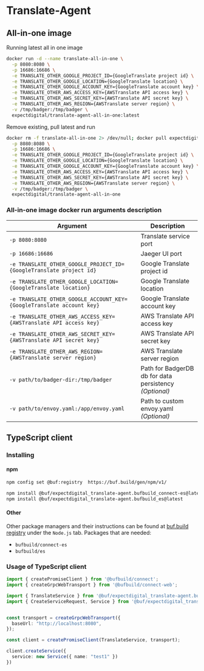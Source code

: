 # Translate-Agent

## All-in-one image
Running latest all in one image
```bash
docker run -d --name translate-all-in-one \
  -p 8080:8080 \
  -p 16686:16686 \
  -e TRANSLATE_OTHER_GOOGLE_PROJECT_ID={GoogleTranslate project id} \
  -e TRANSLATE_OTHER_GOOGLE_LOCATION={GoogleTranslate location} \
  -e TRANSLATE_OTHER_GOOGLE_ACCOUNT_KEY={GoogleTranslate account key} \
  -e TRANSLATE_OTHER_AWS_ACCESS_KEY={AWSTranslate API access key} \
  -e TRANSLATE_OTHER_AWS_SECRET_KEY={AWSTranslate API secret key} \
  -e TRANSLATE_OTHER_AWS_REGION={AWSTranslate server region} \
  -v /tmp/badger:/tmp/badger \
  expectdigital/translate-agent-all-in-one:latest
```
Remove existing, pull latest and run
```bash
docker rm -f translate-all-in-one 2> /dev/null; docker pull expectdigital/translate-agent-all-in-one; docker run -d --name translate-all-in-one \
  -p 8080:8080 \
  -p 16686:16686 \
  -e TRANSLATE_OTHER_GOOGLE_PROJECT_ID={GoogleTranslate project id} \
  -e TRANSLATE_OTHER_GOOGLE_LOCATION={GoogleTranslate location} \
  -e TRANSLATE_OTHER_GOOGLE_ACCOUNT_KEY={GoogleTranslate account key} \
  -e TRANSLATE_OTHER_AWS_ACCESS_KEY={AWSTranslate API access key} \
  -e TRANSLATE_OTHER_AWS_SECRET_KEY={AWSTranslate API secret key} \
  -e TRANSLATE_OTHER_AWS_REGION={AWSTranslate server region} \
  -v /tmp/badger:/tmp/badger \
  expectdigital/translate-agent-all-in-one
```

### All-in-one image docker run arguments description
| Argument                                                                       | Description                                            |
| -------------------------------------------------------------------------------| ------------------------------------------------------ |
| `-p 8080:8080`                                                                 | Translate service port                                 |
| `-p 16686:16686`                                                               | Jaeger UI port                                         |
| `-e TRANSLATE_OTHER_GOOGLE_PROJECT_ID={GoogleTranslate project id}`            | Google Translate project id                            |
| `-e TRANSLATE_OTHER_GOOGLE_LOCATION={GoogleTranslate location}`                | Google Translate location                              |
| `-e TRANSLATE_OTHER_GOOGLE_ACCOUNT_KEY={GoogleTranslate account key}`          | Google Translate account key                           |
| `-e TRANSLATE_OTHER_AWS_ACCESS_KEY={AWSTranslate API access key}`              | AWS Translate API access key                           |
| `-e TRANSLATE_OTHER_AWS_SECRET_KEY={AWSTranslate API secret key}`              | AWS Translate API secret key                           |
| `-e TRANSLATE_OTHER_AWS_REGION={AWSTranslate server region}`                   | AWS Translate server region                            |
| `-v path/to/badger-dir:/tmp/badger`                                            | Path for BadgerDB db for data persistency *(Optional)* |
| `-v path/to/envoy.yaml:/app/envoy.yaml`                                        | Path to custom envoy.yaml *(Optional)*                 |

## TypeScript client

### Installing

#### npm
```bash
npm config set @buf:registry  https://buf.build/gen/npm/v1/

npm install @buf/expectdigital_translate-agent.bufbuild_connect-es@latest
npm install @buf/expectdigital_translate-agent.bufbuild_es@latest
```
#### Other

Other package managers and their instructions can be found at [buf.build registry](https://buf.build/expectdigital/translate-agent/assets/main) under the `Node.js` tab.
Packages that are needed:
- `bufbuild/connect-es`
- `bufbuild/es`

### Usage of TypeScript client
```typescript
import { createPromiseClient } from '@bufbuild/connect';
import { createGrpcWebTransport } from '@bufbuild/connect-web';

import { TranslateService } from '@buf/expectdigital_translate-agent.bufbuild_connect-es/translate/v1/translate_connect';
import { CreateServiceRequest, Service } from '@buf/expectdigital_translate-agent.bufbuild_es/translate/v1/translate_pb';


const transport = createGrpcWebTransport({
  baseUrl: "http://localhost:8080",
});

const client = createPromiseClient(TranslateService, transport);

client.createService({
  service: new Service({ name: "test1" })
})
```

